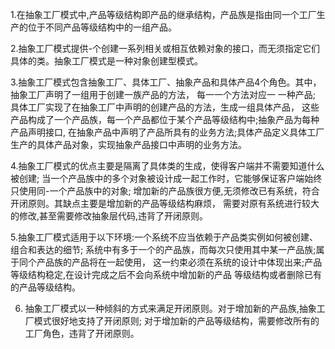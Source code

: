 1.在抽象工厂模式中,产品等级结构即产品的继承结构，产品族是指由同一个工厂生产的位于不同产品等级结构中的一组产品。

2.抽象工厂模式提供-个创建一系列相关或相互依赖对象的接口，而无须指定它们具体的类。抽象工厂模式是一种对象创建型模式。

3.抽象工厂模式包含抽象工厂、具体工厂、抽象产品和具体产品4个角色。其中，抽象工厂声明了一组用于创建一族产品的方法，
每一一个方法对应一 一种产品; 具体工厂实现了在抽象工厂中声明的创建产品的方法，生成一组具体产品，
这些产品构成了一个产品族，每一个产品都位于某个产品等级结构中;抽象产品为每种产品声明接口,
在抽象产品中声明了产品所具有的业务方法;具体产品定义具体工厂生产的具体产品对象，实现抽象产品接口中声明的业务方法。

4.抽象工厂模式的优点主要是隔离了具体类的生成，使得客户端并不需要知道什么被创建;
当一个产品族中的多个对象被设计成一起工作时，它能够保证客户端始终只使用同-一个产品族中的对象;
增加新的产品族很方便,无须修改已有系统，符合开闭原则。其缺点主要是增加新的产品等级结构麻烦，
需要对原有系统进行较大的修改,甚至需要修改抽象层代码,违背了开闭原则。

5.抽象工厂模式适用于以下环境:一个系统不应当依赖于产品类实例如何被创建、组合和表达的细节;
系统中有多于一个的产品族，而每次只使用其中某一产品族;属于同个产品族的产品将在一起使用，
这一约束必须在系统的设计中体现出来;产品等级结构稳定,在设计完成之后不会向系统中增加新的产品
等级结构或者删除已有的产品等级结构。

6. 抽象工厂模式以一种倾斜的方式来满足开闭原则。对于增加新的产品族,抽象工厂模式很好地支持了开闭原则;
对于增加新的产品等级结构，需要修改所有的工厂角色，违背了开闭原则。